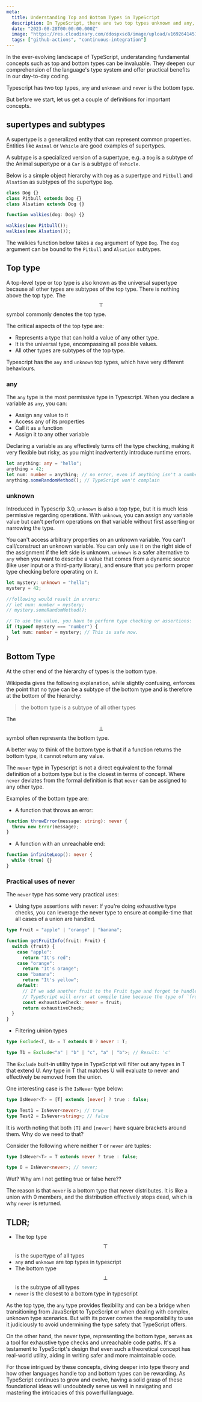 ```yaml
---
meta:
  title: Understanding Top and Bottom Types in TypeScript
  description: In TypeScript, there are two top types unknown and any, and never is the only bottom type
  date: "2023-08-28T00:00:00.000Z"
  image: "https://res.cloudinary.com/ddospxsc8/image/upload/v1692641451/top_dc610r.png"
  tags: ["github-actions", "continuous-integration"]
---
```


In the ever-evolving landscape of TypeScript, understanding fundamental concepts such as top and bottom types can be invaluable. They deepen our comprehension of the language's type system and offer practical benefits in our day-to-day coding.

Typescript has two top types, `any` and `unknown` and `never` is the bottom type.

But before we start, let us get a couple of definitions for important concepts.

## supertypes and subtypes

A supertype is a generalized entity that can represent common properties. Entities like `Animal` or `Vehicle` are good examples of supertypes.

A subtype is a specialized version of a supertype, e.g. a `Dog` is a subtype of the Animal supertype or a `Car` is a subtype of `Vehicle`.

Below is a simple object hierarchy with `Dog` as a supertype and `Pitbull` and `Alsation` as subtypes of the supertype `Dog`.

```ts {5,7-11}
class Dog {}
class Pitbull extends Dog {}
class Alsation extends Dog {}

function walkies(dog: Dog) {}

walkies(new Pitbull());
walkies(new Alsation());
```

The walkies function below takes a `dog` argument of type `Dog`. The `dog` argument can be bound to the `Pitbull` and `Alsation` subtypes.

## Top type

A top-level type or top type is also known as the universal supertype because all other types are subtypes of the top type. There is nothing above the top type. The $$\top$$ symbol commonly denotes the top type.

The critical aspects of the top type are:

- Represents a type that can hold a value of any other type.
- It is the universal type, encompassing all possible values.
- All other types are subtypes of the top type.

Typescript has the `any` and `unknown` top types, which have very different behaviours.

### any

The `any` type is the most permissive type in Typescript. When you declare a variable as `any`, you can:

- Assign any value to it
- Access any of its properties
- Call it as a function
- Assign it to any other variable

Declaring a variable as `any` effectively turns off the type checking, making it very flexible but risky, as you might inadvertently introduce runtime errors.

```ts
let anything: any = "hello";
anything = 42;
let num: number = anything; // no error, even if anything isn't a number
anything.someRandomMethod(); // TypeScript won't complain
```

### unknown

Introduced in Typescrip 3.0, `unknown` is also a top type, but it is much less permissive regarding operations. With `unknown`, you can assign any variable value but can't perform operations on that variable without first asserting or narrowing the type.

You can't access arbitrary properties on an unknown variable.
You can't call/construct an unknown variable.
You can only use it on the right side of the assignment if the left side is unknown.
`unknown` is a safer alternative to `any` when you want to describe a value that comes from a dynamic source (like user input or a third-party library), and ensure that you perform proper type checking before operating on it.

```ts
let mystery: unknown = "hello";
mystery = 42;

//following would result in errors:
// let num: number = mystery;
// mystery.someRandomMethod();

// To use the value, you have to perform type checking or assertions:
if (typeof mystery === "number") {
  let num: number = mystery; // This is safe now.
}
```

## Bottom Type

At the other end of the hierarchy of types is the bottom type.

Wikipedia gives the following explanation, while slightly confusing, enforces the point that no type can be a subtype of the bottom type and is therefore at the bottom of the hierarchy:

> the bottom type is a subtype of all other types

The $$\bot$$ symbol often represents the bottom type.

A better way to think of the bottom type is that if a function returns the bottom type, it cannot return any value.

The `never` type in Typescript is not a direct equivalent to the formal definition of a bottom type but is the closest in terms of concept. Where `never` deviates from the formal definition is that `never` can be assigned to any other type.

Examples of the bottom type are:

- A function that throws an error:

```ts
function throwError(message: string): never {
  throw new Error(message);
}
```

- A function with an unreachable end:

```ts
function infiniteLoop(): never {
  while (true) {}
}
```

### Practical uses of never

The `never` type has some very practical uses:

- Using type assertions with never:
  If you're doing exhaustive type checks, you can leverage the never type to ensure at compile-time that all cases of a union are handled.

```ts
type Fruit = "apple" | "orange" | "banana";

function getFruitInfo(fruit: Fruit) {
  switch (fruit) {
    case "apple":
      return "It's red";
    case "orange":
      return "It's orange";
    case "banana":
      return "It's yellow";
    default:
      // If we add another fruit to the Fruit type and forget to handle it here,
      // TypeScript will error at compile time because the type of `fruit` would not be `never`.
      const exhaustiveCheck: never = fruit;
      return exhaustiveCheck;
  }
}
```

- Filtering uinion types

```ts
type Exclude<T, U> = T extends U ? never : T;

type T1 = Exclude<"a" | "b" | "c", "a" | "b">; // Result: 'c'
```

The `Exclude` built-in utility type in TypeScript will filter out any types in T that extend U. Any type in T that matches U will evaluate to never and effectively be removed from the union.

One interesting case is the `IsNever` type below:

```ts {1} showLineNumbers
type IsNever<T> = [T] extends [never] ? true : false;

type Test1 = IsNever<never>; // true
type Test2 = IsNever<string>; // false
```

It is worth noting that both `[T]` and `[never]` have square brackets around them. Why do we need to that?

Consider the following where neither `T` or `never` are tuples:

```ts
type IsNever<T> = T extends never ? true : false;

type O = IsNever<never>; // never;
```

Wut? Why am I not getting true or false here??

The reason is that `never` is a bottom type that never distributes. It is like a union with 0 members, and the distribution effectively stops dead, which is why `never` is returned.

## TLDR;

- The top type $$\top$$ is the supertype of all types
- `any` and `unknown` are top types in typescript
- The bottom type $$\bot$$ is the subtype of all types
- `never` is the closest to a bottom type in typescript

As the top type, the `any` type provides flexibility and can be a bridge when transitioning from JavaScript to TypeScript or when dealing with complex, unknown type scenarios. But with its power comes the responsibility to use it judiciously to avoid undermining the type safety that TypeScript offers.

On the other hand, the never type, representing the bottom type, serves as a tool for exhaustive type checks and unreachable code paths. It's a testament to TypeScript's design that even such a theoretical concept has real-world utility, aiding in writing safer and more maintainable code.

For those intrigued by these concepts, diving deeper into type theory and how other languages handle top and bottom types can be rewarding. As TypeScript continues to grow and evolve, having a solid grasp of these foundational ideas will undoubtedly serve us well in navigating and mastering the intricacies of this powerful language.
